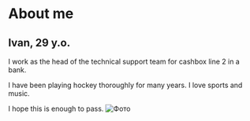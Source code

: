 # About me
## Ivan, 29 y.o.
I work as the head of the technical support team for cashbox line 2 in a bank.

I have been playing hockey thoroughly for many years.
I love sports and music.

I hope this is enough to pass.
![Фото](https://avatars.mds.yandex.net/get-kinopoisk-image/1600647/3366db39-b330-48fe-9c7c-e20823fa44ed/1920x)